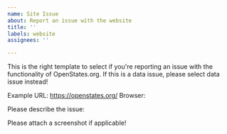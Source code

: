 ```yaml
---
name: Site Issue
about: Report an issue with the website
title: ''
labels: website
assignees: ''

---
```


This is the right template to select if you're reporting an issue with the functionality of OpenStates.org.
If this is a data issue, please select data issue instead!

Example URL: https://openstates.org/<path-to-page>
Browser: 

Please describe the issue:

Please attach a screenshot if applicable!

